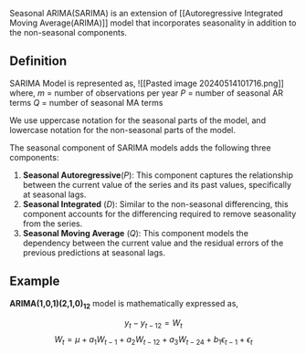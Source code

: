 Seasonal ARIMA(SARIMA) is an extension of [[Autoregressive Integrated Moving Average(ARIMA)]] model that incorporates seasonality in addition to the non-seasonal components. 

## Definition

SARIMA Model is represented as, 
![[Pasted image 20240514101716.png]]
where, 
$m$ = number of observations per year
$P$ = number of seasonal AR terms
$Q$ = number of seasonal MA terms

We use uppercase notation for the seasonal parts of the model, and lowercase notation for the non-seasonal parts of the model.

The seasonal component of SARIMA models adds the following three components:

1. **Seasonal Autoregressive**($P$): This component captures the relationship between the current value of the series and its past values, specifically at seasonal lags.
2. **Seasonal Integrated** ($D$): Similar to the non-seasonal differencing, this component accounts for the differencing required to remove seasonality from the series.
3. **Seasonal Moving Average** ($Q$): This component models the dependency between the current value and the residual errors of the previous predictions at seasonal lags.

## Example

**$\text{ARIMA(1,0,1)(2,1,0)}_{12}$** model is mathematically expressed as,

$$ y_t - y_{t-12} = W_t$$
$$ W_{t} = \mu + a_{1}W_{t-1} + a_{2}W_{t-12} + a_{3}W_{t-24} + b_{1} \epsilon_{t-1} + \epsilon_{t}$$


